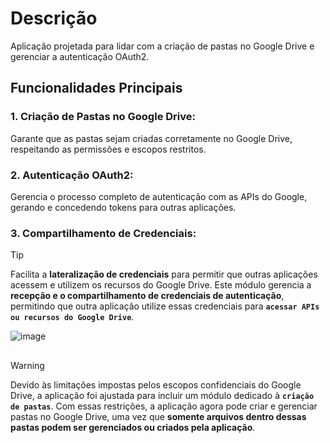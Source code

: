 # Descrição
Aplicação projetada para lidar com a criação de pastas no Google Drive e gerenciar a autenticação OAuth2.

## Funcionalidades Principais
### 1. Criação de Pastas no Google Drive: 
Garante que as pastas sejam criadas corretamente no Google Drive, respeitando as permissões e escopos restritos.
### 2. Autenticação OAuth2: 
Gerencia o processo completo de autenticação com as APIs do Google, gerando e concedendo tokens para outras aplicações.

### 3. Compartilhamento de Credenciais:
> [!TIP]
> Facilita a **lateralização de credenciais** para permitir que outras aplicações acessem e utilizem os recursos do Google Drive.
> Este módulo gerencia a **recepção e o compartilhamento de credenciais de autenticação**, permitindo que outra aplicação utilize
> essas credenciais para **`acessar APIs ou recursos do Google Drive`**.

![image](https://github.com/user-attachments/assets/891069fd-9214-42f8-a969-b03eabceed49)

##
> [!WARNING]
> Devido às limitações impostas pelos escopos confidenciais do Google Drive, a aplicação foi ajustada para incluir um módulo dedicado à **`criação de pastas`**.
> Com essas restrições, a aplicação agora pode criar e gerenciar pastas no Google Drive,
> uma vez que **somente arquivos dentro dessas pastas podem ser gerenciados ou criados pela aplicação**.
